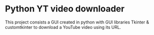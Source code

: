 # Python YT video downloader

This project consists a GUI created in python with GUI libraries Tkinter & customtkinter to download a YouTube video using its URL.
